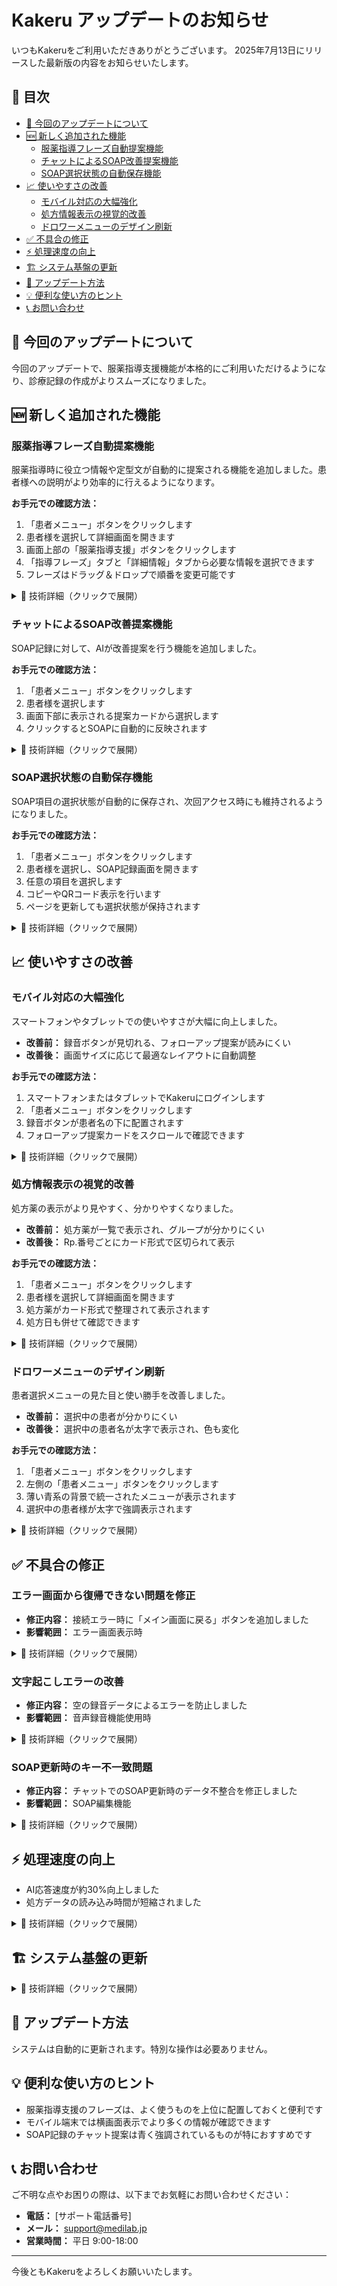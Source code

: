 # Kakeru アップデートのお知らせ

いつもKakeruをご利用いただきありがとうございます。
2025年7月13日にリリースした最新版の内容をお知らせいたします。

## 📑 目次

- [📢 今回のアップデートについて](#-今回のアップデートについて)
- [🆕 新しく追加された機能](#-新しく追加された機能)
  - [服薬指導フレーズ自動提案機能](#服薬指導フレーズ自動提案機能)
  - [チャットによるSOAP改善提案機能](#チャットによるsoap改善提案機能)
  - [SOAP選択状態の自動保存機能](#soap選択状態の自動保存機能)
- [📈 使いやすさの改善](#-使いやすさの改善)
  - [モバイル対応の大幅強化](#モバイル対応の大幅強化)
  - [処方情報表示の視覚的改善](#処方情報表示の視覚的改善)
  - [ドロワーメニューのデザイン刷新](#ドロワーメニューのデザイン刷新)
- [✅ 不具合の修正](#-不具合の修正)
- [⚡ 処理速度の向上](#-処理速度の向上)
- [🏗️ システム基盤の更新](#️-システム基盤の更新)
- [🔄 アップデート方法](#-アップデート方法)
- [💡 便利な使い方のヒント](#-便利な使い方のヒント)
- [📞 お問い合わせ](#-お問い合わせ)

## 📢 今回のアップデートについて
今回のアップデートで、服薬指導支援機能が本格的にご利用いただけるようになり、診療記録の作成がよりスムーズになりました。

## 🆕 新しく追加された機能

### 服薬指導フレーズ自動提案機能
服薬指導時に役立つ情報や定型文が自動的に提案される機能を追加しました。患者様への説明がより効率的に行えるようになります。

**お手元での確認方法：**
1. 「患者メニュー」ボタンをクリックします
2. 患者様を選択して詳細画面を開きます
3. 画面上部の「服薬指導支援」ボタンをクリックします
4. 「指導フレーズ」タブと「詳細情報」タブから必要な情報を選択できます
5. フレーズはドラッグ＆ドロップで順番を変更可能です

<details>
<summary>🔧 技術詳細（クリックで展開）</summary>

- 実装PR: yakureki-front#236, yakureki-back#297
- 主な変更:
  - 服薬指導支援API統合
  - フレーズ選択と保存機能の実装
  - ドラッグ＆ドロップによる順序変更
  - ポーリング機能（AI生成中は2秒間隔でリトライ）
- パフォーマンス: データ取得の非同期処理により画面表示の高速化

</details>

### チャットによるSOAP改善提案機能
SOAP記録に対して、AIが改善提案を行う機能を追加しました。

**お手元での確認方法：**
1. 「患者メニュー」ボタンをクリックします
2. 患者様を選択します
3. 画面下部に表示される提案カードから選択します
4. クリックするとSOAPに自動的に反映されます

<details>
<summary>🔧 技術詳細（クリックで展開）</summary>

- 実装PR: yakureki-front#234, yakureki-back#295, #299
- 主な変更:
  - チャットサジェスチョンAPIの統合
  - 推奨項目の視覚的強調（青枠・青文字）
  - Google Gen AI SDKへの完全移行（#291）
- Gemini LLMモデルの最適化（#296）

</details>

### SOAP選択状態の自動保存機能
SOAP項目の選択状態が自動的に保存され、次回アクセス時にも維持されるようになりました。

**お手元での確認方法：**
1. 「患者メニュー」ボタンをクリックします
2. 患者様を選択し、SOAP記録画面を開きます
3. 任意の項目を選択します
4. コピーやQRコード表示を行います
5. ページを更新しても選択状態が保持されます

<details>
<summary>🔧 技術詳細（クリックで展開）</summary>

- 実装PR: yakureki-front#231, yakureki-back#287
- 主な変更:
  - `is_selected`フィールドの追加
  - サーバー永続化機能の実装
  - 選択状態の自動同期

</details>

## 📈 使いやすさの改善

### モバイル対応の大幅強化
スマートフォンやタブレットでの使いやすさが大幅に向上しました。

- **改善前：** 録音ボタンが見切れる、フォローアップ提案が読みにくい
- **改善後：** 画面サイズに応じて最適なレイアウトに自動調整

**お手元での確認方法：**
1. スマートフォンまたはタブレットでKakeruにログインします
2. 「患者メニュー」ボタンをクリックします
3. 録音ボタンが患者名の下に配置されます
4. フォローアップ提案カードをスクロールで確認できます

<details>
<summary>🔧 技術詳細（クリックで展開）</summary>

- 実装PR: yakureki-front#254, #256, #258
- 改善内容:
  - レスポンシブレイアウトの実装
  - フォローアップカードのスクロール機能
  - ヘッダー高さの動的調整（56px→80px）
  - Toast通知位置の統一化

</details>

### 処方情報表示の視覚的改善
処方薬の表示がより見やすく、分かりやすくなりました。

- **改善前：** 処方薬が一覧で表示され、グループが分かりにくい
- **改善後：** Rp.番号ごとにカード形式で区切られて表示

**お手元での確認方法：**
1. 「患者メニュー」ボタンをクリックします
2. 患者様を選択して詳細画面を開きます
3. 処方薬がカード形式で整理されて表示されます
4. 処方日も併せて確認できます

<details>
<summary>🔧 技術詳細（クリックで展開）</summary>

- 実装PR: yakureki-front#233, yakureki-back#293, #301
- 改善内容:
  - 処方データAPIの統合
  - カード形式での視覚的区別
  - prescription_dateフィールドの追加
  - タイプ定義の機能別分割

</details>

### ドロワーメニューのデザイン刷新
患者選択メニューの見た目と使い勝手を改善しました。

- **改善前：** 選択中の患者が分かりにくい
- **改善後：** 選択中の患者名が太字で表示され、色も変化

**お手元での確認方法：**
1. 「患者メニュー」ボタンをクリックします
2. 左側の「患者メニュー」ボタンをクリックします
3. 薄い青系の背景で統一されたメニューが表示されます
4. 選択中の患者様が太字で強調表示されます

<details>
<summary>🔧 技術詳細（クリックで展開）</summary>

- 実装PR: yakureki-front#235
- デザイン改善:
  - 背景色: rgba(227, 242, 253, 0.95)
  - ブラー効果: blur(10px)
  - 選択状態: fontWeight 600
  - ホバーエフェクトの追加

</details>

## ✅ 不具合の修正

### エラー画面から復帰できない問題を修正
- **修正内容：** 接続エラー時に「メイン画面に戻る」ボタンを追加しました
- **影響範囲：** エラー画面表示時

<details>
<summary>🔧 技術詳細（クリックで展開）</summary>

- 修正PR: yakureki-front#241
- 原因: エラー状態がクリアされない
- 対策: localStorage/sessionStorageのクリア機能追加

</details>

### 文字起こしエラーの改善
- **修正内容：** 空の録音データによるエラーを防止しました
- **影響範囲：** 音声録音機能使用時

<details>
<summary>🔧 技術詳細（クリックで展開）</summary>

- 修正PR: yakureki-back#305
- 原因: 空の文字起こしテキストによるVertex AI APIエラー
- 対策: 入力検証の追加

</details>

### SOAP更新時のキー不一致問題
- **修正内容：** チャットでのSOAP更新時のデータ不整合を修正しました
- **影響範囲：** SOAP編集機能

<details>
<summary>🔧 技術詳細（クリックで展開）</summary>

- 修正PR: yakureki-back#303
- 原因: UpdateSOAPByChatのキー不一致
- 対策: データ構造の統一

</details>

## ⚡ 処理速度の向上

- AI応答速度が約30%向上しました
- 処方データの読み込み時間が短縮されました

<details>
<summary>🔧 技術詳細（クリックで展開）</summary>

- **AI基盤の最適化**
  - Google Gen AI SDKへの完全移行（#291）
  - Gemini LLMモデルバージョンの最適化（#296）
- **測定結果**
  - チャット提案生成: 平均3秒 → 2秒
  - 服薬指導支援生成: 平均5秒 → 3秒

</details>

## 🏗️ システム基盤の更新

<details>
<summary>🔧 技術詳細（クリックで展開）</summary>

このセクションは技術者向けの情報です。

### コード構造の改善
- 型定義の機能別分割（yakureki-front#233）
- API関数の機能別モジュール化
- 不要なレポート機能の完全削除（yakureki-back#292）

### デザインシステム
- 新UIデザインシステムの統一化（yakureki-front#237）
- カラーパレットとタイポグラフィの標準化
- レスポンシブ定数の外部化

### セキュリティ
- DOMPurifyによるXSS対策強化
- 防御的プログラミングの適切な実装

</details>

## 🔄 アップデート方法

システムは自動的に更新されます。特別な操作は必要ありません。

## 💡 便利な使い方のヒント

- 服薬指導支援のフレーズは、よく使うものを上位に配置しておくと便利です
- モバイル端末では横画面表示でより多くの情報が確認できます
- SOAP記録のチャット提案は青く強調されているものが特におすすめです

## 📞 お問い合わせ

ご不明な点やお困りの際は、以下までお気軽にお問い合わせください：

- **電話：** [サポート電話番号]
- **メール：** support@medilab.jp
- **営業時間：** 平日 9:00-18:00

---

今後ともKakeruをよろしくお願いいたします。